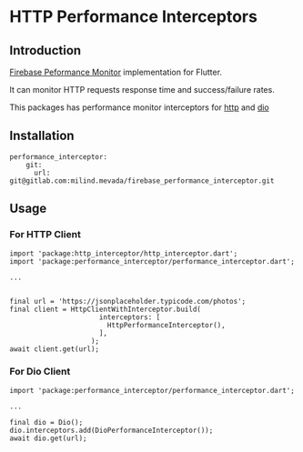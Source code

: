 # HTTP Performance Interceptors

## Introduction
[Firebase Peformance Monitor](https://firebase.google.com/docs/perf-mon) implementation for Flutter.

It can monitor HTTP requests response time and success/failure rates.

This packages has performance monitor interceptors for [http](https://pub.dev/packages/http) and [dio](https://pub.dev/packages/dio)

## Installation
```
performance_interceptor:
    git:
      url: git@gitlab.com:milind.mevada/firebase_performance_interceptor.git
```

## Usage

### For HTTP Client
```
import 'package:http_interceptor/http_interceptor.dart';
import 'package:performance_interceptor/performance_interceptor.dart';

...


final url = 'https://jsonplaceholder.typicode.com/photos';
final client = HttpClientWithInterceptor.build(
                      interceptors: [
                        HttpPerformanceInterceptor(),
                      ],
                    );
await client.get(url);
```

### For Dio Client

```
import 'package:performance_interceptor/performance_interceptor.dart';

...

final dio = Dio();
dio.interceptors.add(DioPerformanceInterceptor());
await dio.get(url);
```